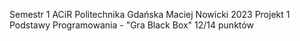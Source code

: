 Semestr 1 ACiR Politechnika Gdańska
Maciej Nowicki 2023
Projekt 1 Podstawy Programowania - "Gra Black Box"
12/14 punktów
